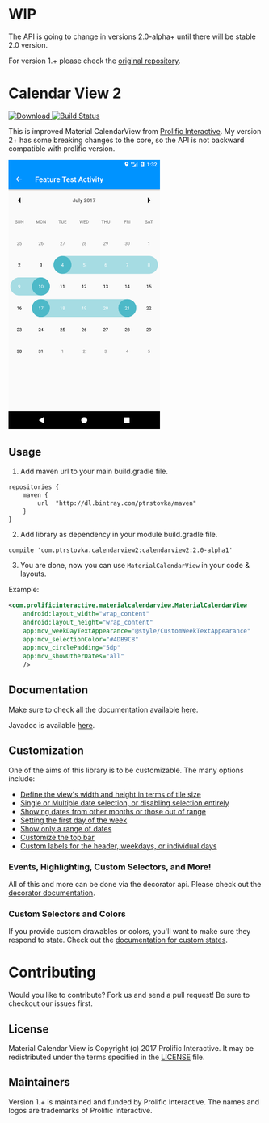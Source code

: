 
WIP
======================
The API is going to change in versions 2.0-alpha+ until there will be stable 2.0 version.

For version 1.+ please check the [original repository](https://github.com/prolificinteractive/material-calendarview).

Calendar View 2
======================

[![Download](https://api.bintray.com/packages/ptrstovka/maven/calendarview2/images/download.svg) ](https://bintray.com/ptrstovka/maven/calendarview2/_latestVersion)[![Build Status](https://travis-ci.org/ptrstovka/material-calendarview.svg?branch=master)](https://travis-ci.org/ptrstovka/material-calendarview)

This is improved Material CalendarView from [Prolific Interactive](https://github.com/prolificinteractive/material-calendarview). My version 2+ has some breaking changes to the core, so the API is not backward compatible with prolific version.

<img src="/images/shot.png" alt="Demo" width="300px" />

Usage
-----
1. Add maven url to your main build.gradle file.
```
repositories {
    maven {
        url  "http://dl.bintray.com/ptrstovka/maven"
    }
}
```
2. Add library as dependency in your module build.gradle file.
```
compile 'com.ptrstovka.calendarview2:calendarview2:2.0-alpha1'
```
3. You are done, now you can use `MaterialCalendarView` in your code & layouts.

Example:

```xml
<com.prolificinteractive.materialcalendarview.MaterialCalendarView
    android:layout_width="wrap_content"
    android:layout_height="wrap_content"
    app:mcv_weekDayTextAppearance="@style/CustomWeekTextAppearance"
    app:mcv_selectionColor="#4DB9C8"
    app:mcv_circlePadding="5dp"
    app:mcv_showOtherDates="all"
    />
```

Documentation
-------------

Make sure to check all the documentation available [here](docs/README.md).

Javadoc is available [here](https://ptrstovka.github.io/calendarview2/).

Customization
-------------

One of the aims of this library is to be customizable. The many options include:

* [Define the view's width and height in terms of tile size](docs/CUSTOMIZATION.md#tile-size)
* [Single or Multiple date selection, or disabling selection entirely](docs/CUSTOMIZATION.md#date-selection)
* [Showing dates from other months or those out of range](docs/CUSTOMIZATION.md#showing-other-dates)
* [Setting the first day of the week](docs/CUSTOMIZATION_BUILDER.md#first-day-of-the-week)
* [Show only a range of dates](docs/CUSTOMIZATION_BUILDER.md#date-ranges)
* [Customize the top bar](docs/CUSTOMIZATION.md#topbar-options)
* [Custom labels for the header, weekdays, or individual days](docs/CUSTOMIZATION.md#custom-labels)


### Events, Highlighting, Custom Selectors, and More!

All of this and more can be done via the decorator api. Please check out the [decorator documentation](docs/DECORATORS.md).

### Custom Selectors and Colors

If you provide custom drawables or colors, you'll want to make sure they respond to state.
Check out the [documentation for custom states](docs/CUSTOM_SELECTORS.md).

Contributing
============

Would you like to contribute? Fork us and send a pull request! Be sure to checkout our issues first.

## License

Material Calendar View is Copyright (c) 2017 Prolific Interactive. It may be redistributed under the terms specified in the [LICENSE] file.

[LICENSE]: /LICENSE

## Maintainers

Version 1.+ is maintained and funded by Prolific Interactive. The names and logos are trademarks of Prolific Interactive.
